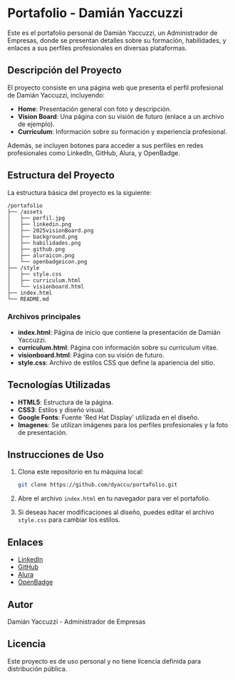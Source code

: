 
# Portafolio - Damián Yaccuzzi

Este es el portafolio personal de Damián Yaccuzzi, un Administrador de Empresas, donde se presentan detalles sobre su formación, habilidades, y enlaces a sus perfiles profesionales en diversas plataformas.

## Descripción del Proyecto

El proyecto consiste en una página web que presenta el perfil profesional de Damián Yaccuzzi, incluyendo:

- **Home**: Presentación general con foto y descripción.
- **Vision Board**: Una página con su visión de futuro (enlace a un archivo de ejemplo).
- **Curriculum**: Información sobre su formación y experiencia profesional.

Además, se incluyen botones para acceder a sus perfiles en redes profesionales como LinkedIn, GitHub, Alura, y OpenBadge.

## Estructura del Proyecto

La estructura básica del proyecto es la siguiente:

```
/portafolio
├── /assets
│   ├── perfil.jpg
│   ├── linkedin.png
│   ├── 2025visionBoard.png
│   ├── background.png
│   ├── habilidades.png
│   ├── github.png
│   ├── aluraicon.png
│   └── openbadgeicon.png
├── /style
│   ├── style.css
│   ├── curriculum.html
│   └── visionboard.html
├── index.html
└── README.md
```

### Archivos principales

- **index.html**: Página de inicio que contiene la presentación de Damián Yaccuzzi.
- **curriculum.html**: Página con información sobre su curriculum vitae.
- **visionboard.html**: Página con su visión de futuro.
- **style.css**: Archivo de estilos CSS que define la apariencia del sitio.

## Tecnologías Utilizadas

- **HTML5**: Estructura de la página.
- **CSS3**: Estilos y diseño visual.
- **Google Fonts**: Fuente 'Red Hat Display' utilizada en el diseño.
- **Imagenes**: Se utilizan imágenes para los perfiles profesionales y la foto de presentación.

## Instrucciones de Uso

1. Clona este repositorio en tu máquina local:
    ```bash
    git clone https://github.com/dyaccu/portafolio.git
    ```

2. Abre el archivo `index.html` en tu navegador para ver el portafolio.

3. Si deseas hacer modificaciones al diseño, puedes editar el archivo `style.css` para cambiar los estilos.

## Enlaces

- [LinkedIn](https://www.linkedin.com/in/damianyaccuzzi/)
- [GitHub](https://github.com/dyaccu)
- [Alura](https://app.aluracursos.com/user/dyaccu)
- [OpenBadge](https://openbadgepassport.com/app/profile/280292)

## Autor

Damián Yaccuzzi - Administrador de Empresas

## Licencia

Este proyecto es de uso personal y no tiene licencia definida para distribución pública.